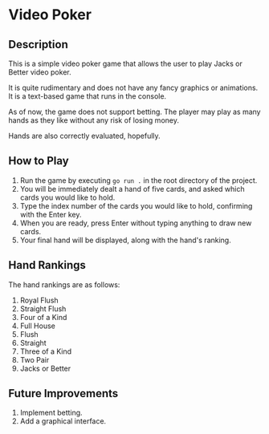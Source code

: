 # Video Poker

## Description

This is a simple video poker game that allows the user to play Jacks or Better video poker.

It is quite rudimentary and does not have any fancy graphics or animations. It is a text-based game that runs in the console.

As of now, the game does not support betting. The player may play as many hands as they like without any risk of losing money.

Hands are also correctly evaluated, hopefully.

## How to Play

1. Run the game by executing `go run .` in the root directory of the project.
2. You will be immediately dealt a hand of five cards, and asked which cards you would like to hold.
3. Type the index number of the cards you would like to hold, confirming with the Enter key.
4. When you are ready, press Enter without typing anything to draw new cards.
5. Your final hand will be displayed, along with the hand's ranking.

## Hand Rankings

The hand rankings are as follows:

1. Royal Flush
2. Straight Flush
3. Four of a Kind
4. Full House
5. Flush
6. Straight
7. Three of a Kind
8. Two Pair
9. Jacks or Better

## Future Improvements

1. Implement betting.
2. Add a graphical interface.
